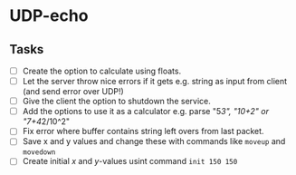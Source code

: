 # UDP-echo

## Tasks
- [ ] Create the option to calculate using floats.
- [ ] Let the server throw nice errors if it gets e.g. string as input from client (and send error over UDP!)
- [ ] Give the client the option to shutdown the service.
- [ ] Add the options to use it as a calculator e.g. parse "5*3", "10+2" or "7+4*2/10^2"
- [ ] Fix error where buffer contains string left overs from last packet.
- [ ] Save x and y values and change these with commands like `moveup` and `movedown` 
- [ ] Create initial _x_ and _y_-values usint command `init 150 150`
